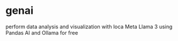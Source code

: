 # genai
perform data analysis and visualization with loca Meta Llama 3 using Pandas AI and Ollama for free
